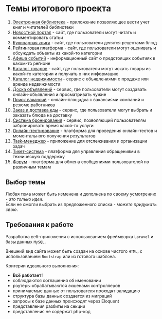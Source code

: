 # Темы итогового проекта

1. [Электронная библиотека](/library.md) - приложение позволяющее вести учет книг и читателей библиотеки
2. [Новостной портал](/blog.md) - сайт, где пользователи могут читать и комментировать статьи
3. [Кулинарная книга](/recipes.md) - сайт, где пользователи делятся рецептами блюд
4. [Рейтинговая платформа](/ratings.md) - сайт, где пользователи могут оценивать и обсуждать объекты из какой-то категории
5. [Афиша событий](/events.md) - информационный сайт о предстоящих событиях в каком-то регионе
6. [Каталог товаров](/catalog.md) - сайт, где пользователи могут искать товары из какой-то категории и получать о них информацию
7. [Каталог недвижимости](/realestate.md) - сервис с объявлениями о продаже или аренде недвижимости
8. [Доска объявлений](/board.md) - сервис, где пользователи могут создавать онлайн-объявления и просматривать чужие
9. [Поиск вакансий](/jobs.md) - онлайн-площадка с вакансиями компаний и резюме работников
10. [Заказ и доставка еды](/food.md) - сервис, где пользователи могут выбрать и заказать блюда на доставку
11. [Система бронирования](/booking.md) - сервис, позволяющий пользователям забронировать время какой-то услуги
12. [Онлайн-тестирование](/testing.md) - платформа для проведения онлайн-тестов и моментального получения результатов
13. [Task-менеджер](/task.md) - приложение для отслеживания и организации задач
14. [Тикет-система](/tickets.md) - платформа для управления обращениями в техническую поддержку
15. [Форум](/forum.md) - платформа для обмена сообщениями пользователей по различным темам

## Выбор темы

Любая тема может быть изменена и дополнена по своему усмотрению - _это только идеи_.  
Если не смогли выбрать из предложенного списка - _можете придумать свою_.

## Требования к работе

Разработка веб-приложения с использованием фреймворка `Laravel` и базы данных `MySQL`.

Внешний вид сайта может быть создан на основе чистого `HTML`, с использованием `Bootstrap` или из готового шаблона.

Критерии идеального выполнения:

- **Всё работает!**
- соблюдаются соглашения об именовании
- роутеры обрабатываются экшенами контроллеров
- принимаемые данные от пользователя проходят валидацию
- структура базы данных создается из миграций
- запросы к базе данных происходят через Eloquent
- представления разбиты на секции
- представления не содержат php-код
